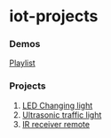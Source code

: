 # iot-projects

### Demos
[Playlist](https://www.youtube.com/watch?v=1XNySCAQgbE&list=PLGVShb98UkHjbc44NelG03ECcow-zo9PB&ab_channel=YatinGoyal)

### Projects
1. [LED Changing light](./LED_Changing_Light)
2. [Ultrasonic traffic light](./Ultrasonic_traffic_light)
3. [IR receiver remote](./IR_receiver_remote)
